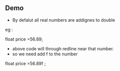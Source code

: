 ## Demo

- By defalut all real numbers are addignes to double

eg :

float price =56.89;

- above code will through redline near that number.
- so we need add f to the number


float price =56.89f ;